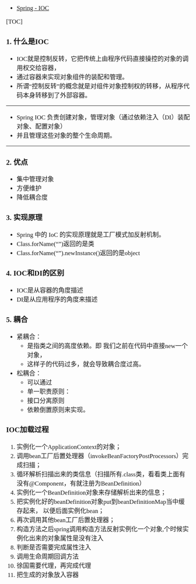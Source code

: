 <span  style="font-family: Simsun,serif; font-size: 17px; ">

- [Spring - IOC](https://blog.csdn.net/weixin_43715214/article/details/123516372)

[TOC]

### 1. 什么是IOC

- IOC就是控制反转，它把传统上由程序代码直接操控的对象的调用权交给容器，
- 通过容器来实现对象组件的装配和管理。
- 所谓“控制反转”的概念就是对组件对象控制权的转移，从程序代码本身转移到了外部容器。

---

- Spring IOC 负责创建对象，管理对象（通过依赖注入（DI）装配对象、配置对象）
- 并且管理这些对象的整个生命周期。

---

### 2. 优点

- 集中管理对象
- 方便维护
- 降低耦合度

### 3. 实现原理

- Spring 中的 IoC 的实现原理就是工厂模式加反射机制。
- Class.forName(“”)返回的是类
- Class.forName(“”).newInstance()返回的是object

### 4. IOC和DI的区别

- IOC是从容器的角度描述
- DI是从应用程序的角度来描述

### 5. 耦合

- 紧耦合：
  - 是指类之间的高度依赖。即 我们之前在代码中直接new一个对象，
  - 这样子的代码过多，就会导致耦合度过高。
- 松耦合：
  - 可以通过 
  - 单一职责原则： 
  - 接口分离原则
  - 依赖倒置原则来实现。

### IOC加载过程

1. 实例化一个ApplicationContext的对象；
2. 调用bean工厂后置处理器（invokeBeanFactoryPostProcessors）完成扫描；
3. 循环解析扫描出来的类信息（扫描所有.class类，看看类上面有没有@Component，有就注册为BeanDefinition）
4. 实例化一个BeanDefinition对象来存储解析出来的信息；
5. 把实例化好的beanDefinition对象put到beanDefinitionMap当中缓存起来， 以便后面实例化bean；
6. 再次调用其他bean工厂后置处理器；
7. 构造方法之后spring调用构造方法反射实例化一个对象,个时候实例化出来的对象属性是没有注入
8. 判断是否需要完成属性注入
9. 调用生命周期回调方法
10. 徐国需要代理，再完成代理
11. 把生成的对象放入容器

</span>